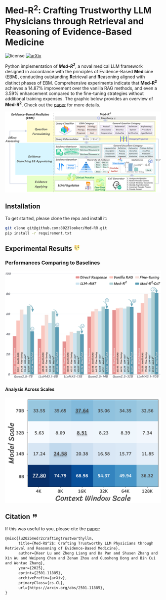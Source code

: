 # Med-R<sup>2</sup>: Crafting Trustworthy LLM Physicians through Retrieval and Reasoning of Evidence-Based Medicine
<!-- [![License: MIT](https://img.shields.io/badge/License-MIT-yellow.svg)](https://opensource.org/licenses/MIT) -->
![license](https://img.shields.io/github/license/modelscope/modelscope.svg)
[![arXiv](https://img.shields.io/badge/arXiv-2305.10429-00ff00.svg)](https://arxiv.org/abs/2409.00997)

Python implementation of ***Med-R<sup>2</sup>***, a noval medical LLM framework designed in accordance with the principles of Evidence-Based **Med**icine (EBM), conducting outstanding **R**etrieval and **R**easoning aligned with distinct phases of EBM. 
Comprehensive experiments indicate that **Med-R<sup>2</sup>** achieves a 14.87\% improvement over the vanilla RAG methods, and even a 3.59\% enhancement compared to the fine-tuning strategies without additional training expenses. 
The graphic below provides an overview of **Med-R<sup>2</sup>**. Check out the [paper](https://arxiv.org/pdf/2501.11885) for more details.

![Illustration of DataSculpt.](figures/MedRR_pipeline.svg)

<!-- ## Getting started -->
## Installation
To get started, please clone the repo and install it:
```bash
git clone git@github.com:8023looker/Med-RR.git
pip install -r requirement.txt
```

## Experimental Results <img src="figures/dog_head.svg" width="20">

### Performances Comparing to Baselines
![Results of experiments.](figures/cot_barchart.svg)


#### Analysis Across Scales
![Scaling of Context Window.](figures/context_window_scaling.svg)


## Citation <img src="figures/citation.svg" width="20">

If this was useful to you, please cite the [paper](https://arxiv.org/pdf/2501.11885):
```
@misc{lu2025medr2craftingtrustworthyllm,
      title={Med-R$^2$: Crafting Trustworthy LLM Physicians through Retrieval and Reasoning of Evidence-Based Medicine}, 
      author={Keer Lu and Zheng Liang and Da Pan and Shusen Zhang and Xin Wu and Weipeng Chen and Zenan Zhou and Guosheng Dong and Bin Cui and Wentao Zhang},
      year={2025},
      eprint={2501.11885},
      archivePrefix={arXiv},
      primaryClass={cs.CL},
      url={https://arxiv.org/abs/2501.11885}, 
}
```